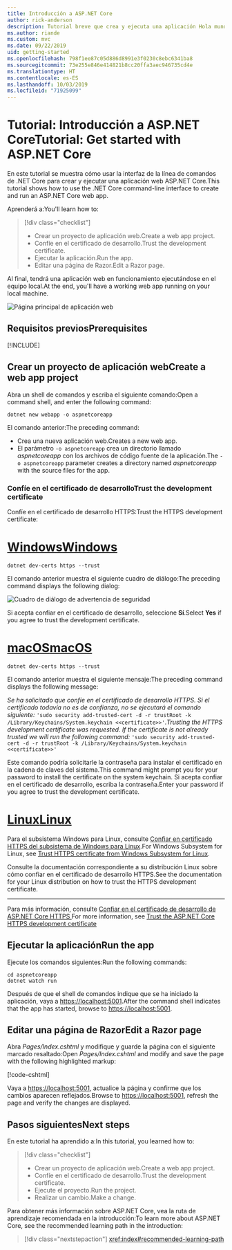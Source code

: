 ```yaml
---
title: Introducción a ASP.NET Core
author: rick-anderson
description: Tutorial breve que crea y ejecuta una aplicación Hola mundo básica mediante ASP.NET Core.
ms.author: riande
ms.custom: mvc
ms.date: 09/22/2019
uid: getting-started
ms.openlocfilehash: 798f1ee87c05d886d8991e3f0230c8ebc6341ba8
ms.sourcegitcommit: 73e255e846e414821b8cc20ffa3aec946735cd4e
ms.translationtype: HT
ms.contentlocale: es-ES
ms.lasthandoff: 10/03/2019
ms.locfileid: "71925099"
---
```

# <a name="tutorial-get-started-with-aspnet-core"></a><span data-ttu-id="4c2f2-103">Tutorial: Introducción a ASP.NET Core</span><span class="sxs-lookup"><span data-stu-id="4c2f2-103">Tutorial: Get started with ASP.NET Core</span></span>

<span data-ttu-id="4c2f2-104">En este tutorial se muestra cómo usar la interfaz de la línea de comandos de .NET Core para crear y ejecutar una aplicación web ASP.NET Core.</span><span class="sxs-lookup"><span data-stu-id="4c2f2-104">This tutorial shows how to use the .NET Core command-line interface to create and run an ASP.NET Core web app.</span></span>

<span data-ttu-id="4c2f2-105">Aprenderá a:</span><span class="sxs-lookup"><span data-stu-id="4c2f2-105">You'll learn how to:</span></span>

> [!div class="checklist"]
> * <span data-ttu-id="4c2f2-106">Crear un proyecto de aplicación web.</span><span class="sxs-lookup"><span data-stu-id="4c2f2-106">Create a web app project.</span></span>
> * <span data-ttu-id="4c2f2-107">Confíe en el certificado de desarrollo.</span><span class="sxs-lookup"><span data-stu-id="4c2f2-107">Trust the development certificate.</span></span>
> * <span data-ttu-id="4c2f2-108">Ejecutar la aplicación.</span><span class="sxs-lookup"><span data-stu-id="4c2f2-108">Run the app.</span></span>
> * <span data-ttu-id="4c2f2-109">Editar una página de Razor.</span><span class="sxs-lookup"><span data-stu-id="4c2f2-109">Edit a Razor page.</span></span>

<span data-ttu-id="4c2f2-110">Al final, tendrá una aplicación web en funcionamiento ejecutándose en el equipo local.</span><span class="sxs-lookup"><span data-stu-id="4c2f2-110">At the end, you'll have a working web app running on your local machine.</span></span>

![Página principal de aplicación web](_static/home-page.png)

## <a name="prerequisites"></a><span data-ttu-id="4c2f2-112">Requisitos previos</span><span class="sxs-lookup"><span data-stu-id="4c2f2-112">Prerequisites</span></span>

[!INCLUDE[](~/includes/3.0-SDK.md)]

## <a name="create-a-web-app-project"></a><span data-ttu-id="4c2f2-113">Crear un proyecto de aplicación web</span><span class="sxs-lookup"><span data-stu-id="4c2f2-113">Create a web app project</span></span>

<span data-ttu-id="4c2f2-114">Abra un shell de comandos y escriba el siguiente comando:</span><span class="sxs-lookup"><span data-stu-id="4c2f2-114">Open a command shell, and enter the following command:</span></span>

```dotnetcli
dotnet new webapp -o aspnetcoreapp
```

<span data-ttu-id="4c2f2-115">El comando anterior:</span><span class="sxs-lookup"><span data-stu-id="4c2f2-115">The preceding command:</span></span>

* <span data-ttu-id="4c2f2-116">Crea una nueva aplicación web.</span><span class="sxs-lookup"><span data-stu-id="4c2f2-116">Creates a new web app.</span></span>  
* <span data-ttu-id="4c2f2-117">El parámetro `-o aspnetcoreapp` crea un directorio llamado *aspnetcoreapp* con los archivos de código fuente de la aplicación.</span><span class="sxs-lookup"><span data-stu-id="4c2f2-117">The `-o aspnetcoreapp` parameter creates a directory named *aspnetcoreapp* with the source files for the app.</span></span>

### <a name="trust-the-development-certificate"></a><span data-ttu-id="4c2f2-118">Confíe en el certificado de desarrollo</span><span class="sxs-lookup"><span data-stu-id="4c2f2-118">Trust the development certificate</span></span>

<span data-ttu-id="4c2f2-119">Confíe en el certificado de desarrollo HTTPS:</span><span class="sxs-lookup"><span data-stu-id="4c2f2-119">Trust the HTTPS development certificate:</span></span>

# <a name="windowstabwindows"></a>[<span data-ttu-id="4c2f2-120">Windows</span><span class="sxs-lookup"><span data-stu-id="4c2f2-120">Windows</span></span>](#tab/windows)

```dotnetcli
dotnet dev-certs https --trust
```

<span data-ttu-id="4c2f2-121">El comando anterior muestra el siguiente cuadro de diálogo:</span><span class="sxs-lookup"><span data-stu-id="4c2f2-121">The preceding command displays the following dialog:</span></span>

![Cuadro de diálogo de advertencia de seguridad](~/getting-started/_static/cert.png)

<span data-ttu-id="4c2f2-123">Si acepta confiar en el certificado de desarrollo, seleccione **Sí**.</span><span class="sxs-lookup"><span data-stu-id="4c2f2-123">Select **Yes** if you agree to trust the development certificate.</span></span>

# <a name="macostabmacos"></a>[<span data-ttu-id="4c2f2-124">macOS</span><span class="sxs-lookup"><span data-stu-id="4c2f2-124">macOS</span></span>](#tab/macos)

```dotnetcli
dotnet dev-certs https --trust
```

<span data-ttu-id="4c2f2-125">El comando anterior muestra el siguiente mensaje:</span><span class="sxs-lookup"><span data-stu-id="4c2f2-125">The preceding command displays the following message:</span></span>

<span data-ttu-id="4c2f2-126">*Se ha solicitado que confíe en el certificado de desarrollo HTTPS. Si el certificado todavía no es de confianza, no se ejecutará el comando siguiente:* `'sudo security add-trusted-cert -d -r trustRoot -k /Library/Keychains/System.keychain <<certificate>>'`.</span><span class="sxs-lookup"><span data-stu-id="4c2f2-126">*Trusting the HTTPS development certificate was requested. If the certificate is not already trusted we will run the following command:* `'sudo security add-trusted-cert -d -r trustRoot -k /Library/Keychains/System.keychain <<certificate>>'`</span></span>

<span data-ttu-id="4c2f2-127">Este comando podría solicitarle la contraseña para instalar el certificado en la cadena de claves del sistema.</span><span class="sxs-lookup"><span data-stu-id="4c2f2-127">This command might prompt you for your password to install the certificate on the system keychain.</span></span> <span data-ttu-id="4c2f2-128">Si acepta confiar en el certificado de desarrollo, escriba la contraseña.</span><span class="sxs-lookup"><span data-stu-id="4c2f2-128">Enter your password if you agree to trust the development certificate.</span></span>

# <a name="linuxtablinux"></a>[<span data-ttu-id="4c2f2-129">Linux</span><span class="sxs-lookup"><span data-stu-id="4c2f2-129">Linux</span></span>](#tab/linux)

<span data-ttu-id="4c2f2-130">Para el subsistema Windows para Linux, consulte [Confiar en certificado HTTPS del subsistema de Windows para Linux](xref:security/enforcing-ssl#wsl).</span><span class="sxs-lookup"><span data-stu-id="4c2f2-130">For Windows Subsystem for Linux, see [Trust HTTPS certificate from Windows Subsystem for Linux](xref:security/enforcing-ssl#wsl).</span></span>

<span data-ttu-id="4c2f2-131">Consulte la documentación correspondiente a su distribución Linux sobre cómo confiar en el certificado de desarrollo HTTPS.</span><span class="sxs-lookup"><span data-stu-id="4c2f2-131">See the documentation for your Linux distribution on how to trust the HTTPS development certificate.</span></span>

---

<span data-ttu-id="4c2f2-132">Para más información, consulte [Confiar en el certificado de desarrollo de ASP.NET Core HTTPS ](xref:security/enforcing-ssl#trust-the-aspnet-core-https-development-certificate-on-windows-and-macos)</span><span class="sxs-lookup"><span data-stu-id="4c2f2-132">For more information, see [Trust the ASP.NET Core HTTPS development certificate](xref:security/enforcing-ssl#trust-the-aspnet-core-https-development-certificate-on-windows-and-macos)</span></span>

## <a name="run-the-app"></a><span data-ttu-id="4c2f2-133">Ejecutar la aplicación</span><span class="sxs-lookup"><span data-stu-id="4c2f2-133">Run the app</span></span>

<span data-ttu-id="4c2f2-134">Ejecute los comandos siguientes:</span><span class="sxs-lookup"><span data-stu-id="4c2f2-134">Run the following commands:</span></span>

```dotnetcli
cd aspnetcoreapp
dotnet watch run
```

<span data-ttu-id="4c2f2-135">Después de que el shell de comandos indique que se ha iniciado la aplicación, vaya a [https://localhost:5001](https://localhost:5001).</span><span class="sxs-lookup"><span data-stu-id="4c2f2-135">After the command shell indicates that the app has started, browse to [https://localhost:5001](https://localhost:5001).</span></span>

## <a name="edit-a-razor-page"></a><span data-ttu-id="4c2f2-136">Editar una página de Razor</span><span class="sxs-lookup"><span data-stu-id="4c2f2-136">Edit a Razor page</span></span>

<span data-ttu-id="4c2f2-137">Abra *Pages/Index.cshtml* y modifique y guarde la página con el siguiente marcado resaltado:</span><span class="sxs-lookup"><span data-stu-id="4c2f2-137">Open *Pages/Index.cshtml* and modify and save the page with the following highlighted markup:</span></span>

[!code-cshtml[](sample/index.cshtml?highlight=9)]

<span data-ttu-id="4c2f2-138">Vaya a [https://localhost:5001](https://localhost:5001), actualice la página y confirme que los cambios aparecen reflejados.</span><span class="sxs-lookup"><span data-stu-id="4c2f2-138">Browse to [https://localhost:5001](https://localhost:5001), refresh the page and verify the changes are displayed.</span></span>

## <a name="next-steps"></a><span data-ttu-id="4c2f2-139">Pasos siguientes</span><span class="sxs-lookup"><span data-stu-id="4c2f2-139">Next steps</span></span>

<span data-ttu-id="4c2f2-140">En este tutorial ha aprendido a:</span><span class="sxs-lookup"><span data-stu-id="4c2f2-140">In this tutorial, you learned how to:</span></span>

> [!div class="checklist"]
> * <span data-ttu-id="4c2f2-141">Crear un proyecto de aplicación web.</span><span class="sxs-lookup"><span data-stu-id="4c2f2-141">Create a web app project.</span></span>
> * <span data-ttu-id="4c2f2-142">Confíe en el certificado de desarrollo.</span><span class="sxs-lookup"><span data-stu-id="4c2f2-142">Trust the development certificate.</span></span>
> * <span data-ttu-id="4c2f2-143">Ejecute el proyecto.</span><span class="sxs-lookup"><span data-stu-id="4c2f2-143">Run the project.</span></span>
> * <span data-ttu-id="4c2f2-144">Realizar un cambio.</span><span class="sxs-lookup"><span data-stu-id="4c2f2-144">Make a change.</span></span>

<span data-ttu-id="4c2f2-145">Para obtener más información sobre ASP.NET Core, vea la ruta de aprendizaje recomendada en la introducción:</span><span class="sxs-lookup"><span data-stu-id="4c2f2-145">To learn more about ASP.NET Core, see the recommended learning path in the introduction:</span></span>

> [!div class="nextstepaction"]
> <xref:index#recommended-learning-path>
